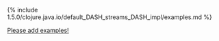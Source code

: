 {% include 1.5.0/clojure.java.io/default_DASH_streams_DASH_impl/examples.md %}

[Please add examples!](https://github.com/arrdem/grimoire/edit/master/_includes/1.6.0/clojure.java.io/default_DASH_streams_DASH_impl/examples.md)
